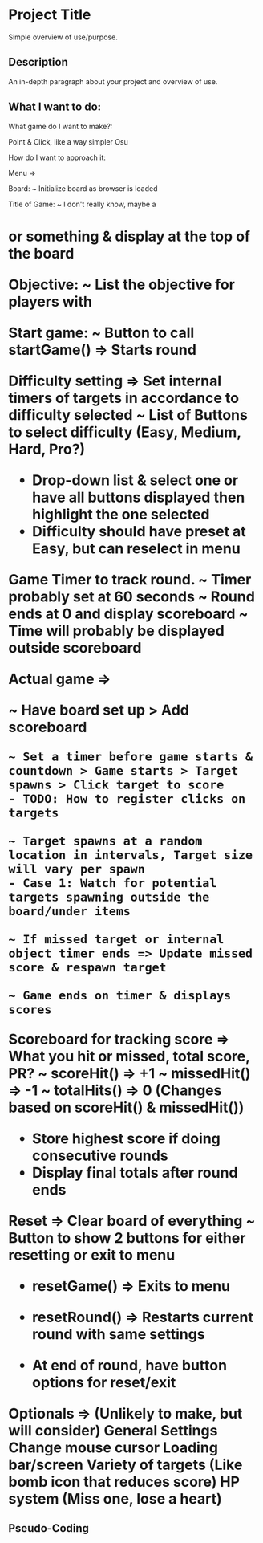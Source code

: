 # Project Title

Simple overview of use/purpose.

## Description

An in-depth paragraph about your project and overview of use.

## What I want to do:

What game do I want to make?:

Point & Click, like a way simpler Osu

How do I want to approach it:

Menu =>

Board:
~ Initialize board as browser is loaded

Title of Game:
~ I don't really know, maybe a <h1> or something & display at the top of the board

Objective:
~ List the objective for players with <p>

Start game:
~ Button to call startGame() => Starts round

Difficulty setting => Set internal timers of targets in accordance to difficulty selected
~ List of Buttons to select difficulty (Easy, Medium, Hard, Pro?)

- Drop-down list & select one or have all buttons displayed then highlight the one selected
- Difficulty should have preset at Easy, but can reselect in menu

Game Timer to track round.
~ Timer probably set at 60 seconds
~ Round ends at 0 and display scoreboard
~ Time will probably be displayed outside scoreboard

Actual game =>

<!-- Board should detect mouse as a cursor to click on targets -->

~ Have board set up > Add scoreboard

    ~ Set a timer before game starts & countdown > Game starts > Target spawns > Click target to score
    - TODO: How to register clicks on targets

    ~ Target spawns at a random location in intervals, Target size will vary per spawn
    - Case 1: Watch for potential targets spawning outside the board/under items

    ~ If missed target or internal object timer ends => Update missed score & respawn target

    ~ Game ends on timer & displays scores

Scoreboard for tracking score => What you hit or missed, total score, PR?
~ scoreHit() => +1
~ missedHit() => -1
~ totalHits() => 0 (Changes based on scoreHit() & missedHit())

- Store highest score if doing consecutive rounds
- Display final totals after round ends

Reset => Clear board of everything
~ Button to show 2 buttons for either resetting or exit to menu

- resetGame() => Exits to menu
- resetRound() => Restarts current round with same settings

- At end of round, have button options for reset/exit

Optionals => (Unlikely to make, but will consider)
General Settings
Change mouse cursor
Loading bar/screen
Variety of targets (Like bomb icon that reduces score)
HP system (Miss one, lose a heart)

## Pseudo-Coding
